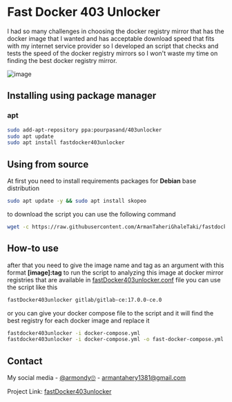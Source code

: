 # Fast Docker 403 Unlocker

I had so many challenges in choosing the docker registry mirror that has the docker image that I wanted and has acceptable download speed that fits with my internet service provider so I developed an script that checks and tests the speed of the docker registry mirrors so I won't waste my time on finding the best docker registry mirror.

![image](https://github.com/ArmanTaheriGhaleTaki/fastDocker403unlocker/assets/88885103/f54e9e63-4c04-4ab6-8a09-920ce71eeedb)

## Installing using package manager 
### apt 
```bash
sudo add-apt-repository ppa:pourpasand/403unlocker
sudo apt update
sudo apt install fastdocker403unlocker
```


## Using from source 

At first you need to install requirements packages for **Debian** base distribution

``` bash
sudo apt update -y && sudo apt install skopeo
```

to download the script you can use the following command

```bash
wget -c https://raw.githubusercontent.com/ArmanTaheriGhaleTaki/fastdocker403unlocker/main/fastDocker403unlocker
```
## How-to use
after that you need to give the image name and tag as an argument with this format **[image]:tag**
to run the script to analyzing this image at docker mirror registries that are available in [fastDocker403unlocker.conf](https://raw.githubusercontent.com/ArmanTaheriGhaleTaki/fastDocker403unlocker/main/fastDocker403unlocker.conf) file
you can use  the script like this

```bash
fastDocker403unlocker gitlab/gitlab-ce:17.0.0-ce.0
```
or you can give your docker compose file to the script and it will find the best registry for each docker image and replace it 
```bash
fastdocker403unlocker -i docker-compose.yml
fastdocker403unlocker -i docker-compose.yml -o fast-docker-compose.yml
```
## Contact

My social media - [@armondy🙄](https://twitter.com/taherighaletaki) - <armantahery1381@gmail.com>

Project Link: [fastDocker403unlocker](https://github.com/ArmanTaheriGhaleTaki/fastDocker403unlocker)
